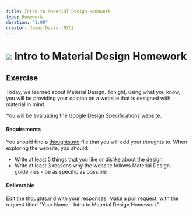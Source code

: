 ```yaml
---
title: Intro to Material Design Homework
type: Homework
duration: "1:00"
creator: James Davis (NYC)
---
```


# ![](https://ga-dash.s3.amazonaws.com/production/assets/logo-9f88ae6c9c3871690e33280fcf557f33.png) Intro to Material Design Homework

## Exercise

Today, we learned about Material Design. Tonight, using what you know, you will be providing your opinion on a website that is designed with material in mind.

You will be evaluating the [Google Design Specifications](https://www.google.com/design/spec/material-design/introduction.html) website.

#### Requirements

You should find a [thoughts.md](thoughts.md) file that you will add your thoughts to. When exploring the website, you should:

* Write at least 5 things that you like or dislike about the design
* Write at least 3 reasons why the website follows Material Design guidelines - be as specific as possible

#### Deliverable

Edit the [thoughts.md](thoughts.md) with your responses. Make a pull request, with the request titled "Your Name - Intro to Material Design Homework".
